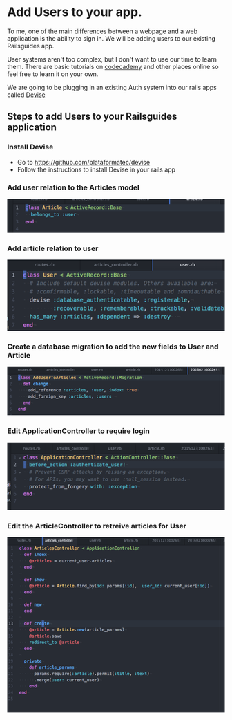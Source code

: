 # Add Users to your app.
To me, one of the main differences between a webpage and a web application is the ability to sign in. 
We will be adding users to our existing Railsguides app. 

User systems aren't too complex, but I don't want to use our time to learn them. There are basic tutorials
on [codecademy](https://www.codecademy.com/learn/rails-auth) and other places online so feel free to learn it on your own.

We are going to be plugging in an existing Auth system into our rails apps called [Devise](https://github.com/plataformatec/devise)

## Steps to add Users to your Railsguides application
### Install Devise
* Go to https://github.com/plataformatec/devise
* Follow the instructions to install Devise in your rails app

### Add user relation to the Articles model
![Article Model](./article-model.png?raw=true "Optional Title")

### Add article relation to user
![User Model](./user-model.png?raw=true "Optional Title")

### Create a database migration to add the new fields to User and Article
![Migration](./migration.png?raw=true "Optional Title")

### Edit ApplicationController to require login
![Application Controller](./application-controller.png?raw=true "Optional Title")

### Edit the ArticleController to retreive articles for User
![Article Controller](./article-controller.png?raw=true "Optional Title")
